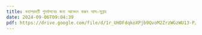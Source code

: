 ```yaml
---
title: বন্যাপরবর্তী পুনর্বাসনের জন্য আবেদন করুন আস-সুন্নাহ
date: 2024-09-06T09:04:39
pdf: https://drive.google.com/file/d/1r_UHDFdqkoXPjb9QvoM2ZrzWGzWU13-P/view
---
```

